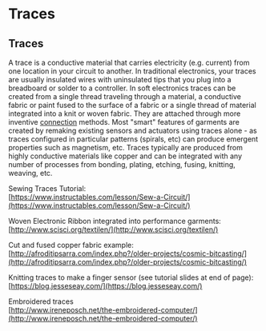 # Traces

## **Traces** 

A trace is a conductive material that carries electricity \(e.g. current\) from one location in your circuit to another. In traditional electronics, your traces are usually insulated wires with uninsulated tips that you plug into a breadboard or solder to a controller. In soft electronics traces can be created from a single thread traveling through a material, a conductive fabric or paint fused to the surface of a fabric or a single thread of material integrated into a knit or woven fabric. They are attached through more inventive [connection](dynamics.md#connections) methods. Most "smart" features of garments are created by remaking existing sensors and actuators using traces alone - as traces configured in particular patterns \(spirals, etc\) can produce emergent properties such as magnetism, etc. Traces typically are produced from highly conductive materials like copper and can be integrated with any number of processes from bonding, plating, etching, fusing, knitting, weaving, etc.   
  
Sewing Traces Tutorial:   
[https://www.instructables.com/lesson/Sew-a-Circuit/](https://www.instructables.com/lesson/Sew-a-Circuit/)

Woven Electronic Ribbon integrated into performance garments:  
[http://www.scisci.org/textilen/](http://www.scisci.org/textilen/)  
  
Cut and fused copper fabric example:   
[http://afroditipsarra.com/index.php?/older-projects/cosmic-bitcasting/](http://afroditipsarra.com/index.php?/older-projects/cosmic-bitcasting/)

Knitting traces to make a finger sensor \(see tutorial slides at end of page\):   
[https://blog.jesseseay.com/](https://blog.jesseseay.com/)

Embroidered traces  
[http://www.ireneposch.net/the-embroidered-computer/](http://www.ireneposch.net/the-embroidered-computer/)

